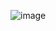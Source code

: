 ![image](https://user-images.githubusercontent.com/74044292/107922962-1dd18980-6fb4-11eb-8175-c8b03c5f5f22.png)
